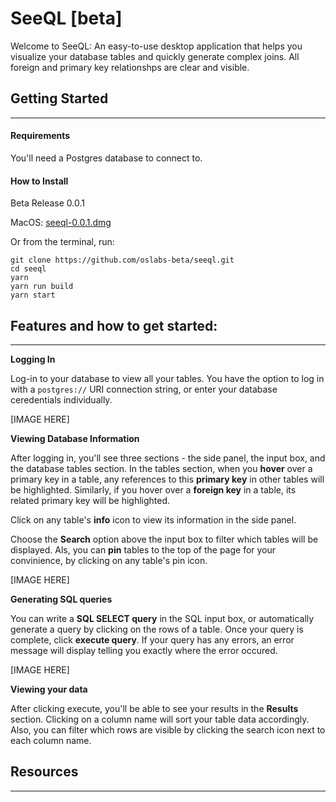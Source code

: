 # SeeQL [beta]

Welcome to SeeQL: An easy-to-use desktop application that helps you visualize your database tables and quickly generate complex joins. All foreign and primary key relationshps are clear and visible.

## Getting Started

---

#### Requirements

You'll need a Postgres database to connect to.

#### How to Install

Beta Release 0.0.1

MacOS: [seeql-0.0.1.dmg](https://github.com/oslabs-beta/seeql/releases/download/0.0.1/seeql-0.0.1.dmg)

Or from the terminal, run:

```
git clone https://github.com/oslabs-beta/seeql.git
cd seeql
yarn
yarn run build
yarn start

```

## Features and how to get started:

---

**Logging In**

Log-in to your database to view all your tables. You have the option to log in with a `postgres://` URI connection string, or enter your database ceredentials individually.

[IMAGE HERE]

**Viewing Database Information**

After logging in, you'll see three sections - the side panel, the input box, and the database tables section. In the tables section, when you **hover** over a primary key in a table, any references to this **primary key** in other tables will be highlighted. Similarly, if you hover over a **foreign key** in a table, its related primary key will be highlighted.

Click on any table's **info** icon to view its information in the side panel.

Choose the **Search** option above the input box to filter which tables will be displayed. Als, you can **pin** tables to the top of the page for your convinience, by clicking on any table's pin icon.

[IMAGE HERE]

**Generating SQL queries**

You can write a **SQL SELECT query** in the SQL input box, or automatically generate a query by clicking on the rows of a table. Once your query is complete, click **execute query**. If your query has any errors, an error message will display telling you exactly where the error occured.

[IMAGE HERE]

**Viewing your data**

After clicking execute, you'll be able to see your results in the **Results** section. Clicking on a column name will sort your table data accordingly.
Also, you can filter which rows are visible by clicking the search icon next to each column name.

## Resources

---
